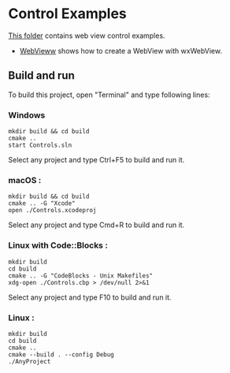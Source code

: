 # Control Examples

[This folder](.) contains web view control examples.

* [WebVieww](WebVieww/README.md) shows how to create a WebView with wxWebView.

## Build and run

To build this project, open "Terminal" and type following lines:

### Windows
``` shell
mkdir build && cd build
cmake ..
start Controls.sln
```

Select any project and type Ctrl+F5 to build and run it.

### macOS :

``` shell
mkdir build && cd build
cmake .. -G "Xcode"
open ./Controls.xcodeproj
```

Select any project and type Cmd+R to build and run it.

### Linux with Code::Blocks :

``` shell
mkdir build
cd build
cmake .. -G "CodeBlocks - Unix Makefiles"
xdg-open ./Controls.cbp > /dev/null 2>&1
```

Select any project and type F10 to build and run it.

### Linux :

``` shell
mkdir build
cd build
cmake ..
cmake --build . --config Debug
./AnyProject
```
